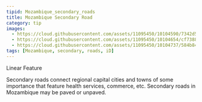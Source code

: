 ```yaml
---
tipid: Mozambique_secondary_roads
title: Mozambique Secondary Road
category: tip
images:
  - https://cloud.githubusercontent.com/assets/11095450/10104590/7342d5c0-6378-11e5-9342-7f6a911ff083.png
  - https://cloud.githubusercontent.com/assets/11095450/10104654/cf73888a-6378-11e5-959c-afb5882756a3.png
  - https://cloud.githubusercontent.com/assets/11095450/10104737/584b8464-6379-11e5-928d-cd3a9b9d9c8d.JPG
tags: [Mozambique, secondary, roads, iD]
---
```


Linear Feature

Secondary roads connect regional capital cities and towns of some importance that feature health services, commerce, etc. Secondary roads in Mozambique may be paved or unpaved. 
